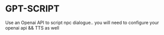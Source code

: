 # GPT-SCRIPT
Use an Openai API to script npc dialogue.. you will need to configure your openai api && TTS as well
